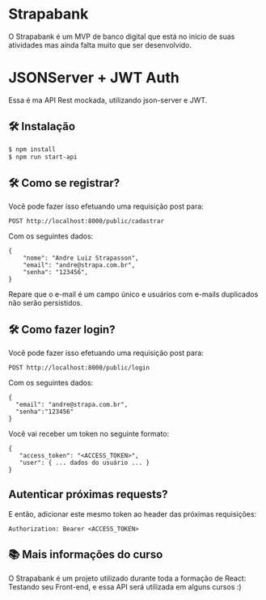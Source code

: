 # Strapabank

O Strapabank é um MVP de banco digital que está no início de suas atividades mas ainda falta muito que ser desenvolvido. 

# JSONServer + JWT Auth

Essa é ma API Rest mockada, utilizando json-server e JWT.

## 🛠️ Instalação

```bash
$ npm install
$ npm run start-api
```

## 🛠️ Como se registrar?

Você pode fazer isso efetuando uma requisição post para:

```
POST http://localhost:8000/public/cadastrar
```

Com os seguintes dados:

```
{
    "nome": "Andre Luiz Strapasson",
    "email": "andre@strapa.com.br",
    "senha": "123456",
}
```

Repare que o e-mail é um campo único e usuários com e-mails duplicados não serão persistidos.

## 🛠️ Como fazer login?

Você pode fazer isso efetuando uma requisição post para:

```
POST http://localhost:8000/public/login
```

Com os seguintes dados:

```
{
  "email": "andre@strapa.com.br",
  "senha":"123456"
}
```

Você vai receber um token no seguinte formato:

```
{
   "access_token": "<ACCESS_TOKEN>",
   "user": { ... dados do usuário ... }
}
```

## Autenticar próximas requests?

E então, adicionar este mesmo token ao header das próximas requisições:

```
Authorization: Bearer <ACCESS_TOKEN>
```

## 📚 Mais informações do curso

O Strapabank é um projeto utilizado durante toda a formação de React: Testando seu Front-end, e essa API será utilizada em alguns cursos :)
